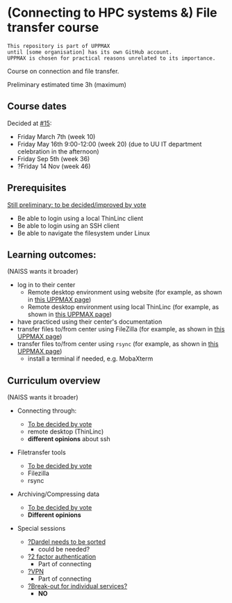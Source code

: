 # (Connecting to HPC systems &) File transfer course

```text
This repository is part of UPPMAX
until [some organisation] has its own GitHub account.
UPPMAX is chosen for practical reasons unrelated to its importance.
```

Course on connection and file transfer.

Preliminary estimated time 3h (maximum)

## Course dates

Decided at [#15](https://github.com/UPPMAX/naiss_file_transfer_course/issues/15):

- Friday March 7th (week 10)
- Friday May 16th 9:00-12:00 (week 20) (due to UU IT department celebration in the afternoon)
- Friday Sep 5th (week 36)
- ?Friday 14 Nov (week 46)

## Prerequisites

[Still preliminary: to be decided/improved by vote](https://github.com/UPPMAX/naiss_file_transfer_course/issues/14)

- Be able to login using a local ThinLinc client
- Be able to login using an SSH client
- Be able to navigate the filesystem under Linux

## Learning outcomes:

(NAISS wants it broader)

- log in to their center
    - Remote desktop environment using website (for example, as shown in [this UPPMAX page](https://docs.uppmax.uu.se/getting_started/login_rackham_remote_desktop_website/))
    - Remote desktop environment using local ThinLinc (for example, as shown in [this UPPMAX page](https://docs.uppmax.uu.se/getting_started/login_rackham_remote_desktop_local_thinlinc_client/))
- have practiced using their center's documentation
- transfer files to/from center using FileZilla (for example, as shown in [this UPPMAX page](https://docs.uppmax.uu.se/software/rackham_file_transfer_using_filezilla/))
- transfer files to/from center using `rsync` (for example, as shown in [this UPPMAX page](https://docs.uppmax.uu.se/software/rsync_on_rackham/))  
    - install a terminal if needed, e.g. MobaXterm

## Curriculum overview

(NAISS wants it broader)

- Connecting through:
    - [To be decided by vote](https://github.com/UPPMAX/naiss_file_transfer_course/issues/7)
    - remote desktop (ThinLinc)
    - **different opinions** about ssh

- Filetransfer tools 
    - [To be decided by vote](https://github.com/UPPMAX/naiss_file_transfer_course/issues/2)
    - Filezilla
    - rsync
- Archiving/Compressing data
    - [To be decided by vote](https://github.com/UPPMAX/naiss_file_transfer_course/issues/4)
    - **Different opinions**
- Special sessions 
    - [?Dardel needs to be sorted](https://github.com/UPPMAX/naiss_file_transfer_course/issues/8)
        - could be needed?
    - [?2 factor authentication](https://github.com/UPPMAX/naiss_file_transfer_course/issues/9)
        - Part of connecting 
    - [?VPN](https://github.com/UPPMAX/naiss_file_transfer_course/issues/10)
        - Part of connecting    
    - [?Break-out for individual services?](https://github.com/UPPMAX/naiss_file_transfer_course/issues/11)
        - **NO** 
